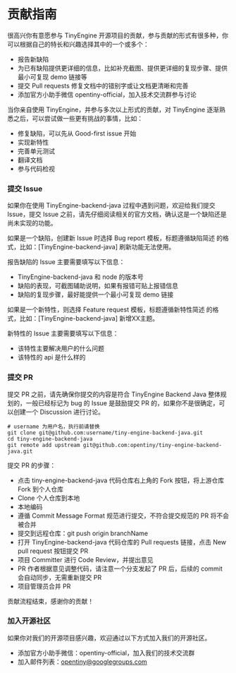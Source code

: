 # 贡献指南
很高兴你有意愿参与 TinyEngine 开源项目的贡献，参与贡献的形式有很多种，你可以根据自己的特长和兴趣选择其中的一个或多个：

* 报告新缺陷
* 为已有缺陷提供更详细的信息，比如补充截图、提供更详细的复现步骤、提供最小可复现 demo 链接等
* 提交 Pull requests 修复文档中的错别字或让文档更清晰和完善
* 添加官方小助手微信 opentiny-official，加入技术交流群参与讨论

当你亲自使用 TinyEngine，并参与多次以上形式的贡献，对 TinyEngine 逐渐熟悉之后，可以尝试做一些更有挑战的事情，比如：

* 修复缺陷，可以先从 Good-first issue 开始
* 实现新特性
* 完善单元测试
* 翻译文档
* 参与代码检视

### 提交 Issue
如果你在使用 TinyEngine-backend-java 过程中遇到问题，欢迎给我们提交 Issue，提交 Issue 之前，请先仔细阅读相关的官方文档，确认这是一个缺陷还是尚未实现的功能。

如果是一个缺陷，创建新 Issue 时选择 Bug report 模板，标题遵循缺陷简述 的格式，比如：[TinyEngine-backend-java] 刷新功能无法使用。

报告缺陷的 Issue 主要需要填写以下信息：

* TinyEngine-backend-java 和 node 的版本号
* 缺陷的表现，可截图辅助说明，如果有报错可贴上报错信息
* 缺陷的复现步骤，最好能提供一个最小可复现 demo 链接

如果是一个新特性，则选择 Feature request 模板，标题遵循新特性简述 的格式，比如：[TinyEngine-backend-java] 新增XX主题。

新特性的 Issue 主要需要填写以下信息：

* 该特性主要解决用户的什么问题
* 该特性的 api 是什么样的

### 提交 PR
提交 PR 之前，请先确保你提交的内容是符合 TinyEngine Backend Java 整体规划的，一般已经标记为 bug 的 Issue 是鼓励提交 PR 的，如果你不是很确定，可以创建一个 Discussion 进行讨论。


```
# username 为用户名，执行前请替换
git clone git@github.com:username/tiny-engine-backend-java.git
cd tiny-engine-backend-java
git remote add upstream git@github.com:opentiny/tiny-engine-backend-java.git

```

提交 PR 的步骤：

* 点击 tiny-engine-backend-java 代码仓库右上角的 Fork 按钮，将上游仓库 Fork 到个人仓库
* Clone 个人仓库到本地
* 本地编码
* 遵循 Commit Message Format 规范进行提交，不符合提交规范的 PR 将不会被合并
* 提交到远程仓库：git push origin branchName
* 打开 TinyEngine-backend-java 代码仓库的 Pull requests 链接，点击 New pull request 按钮提交 PR
* 项目 Committer 进行 Code Review，并提出意见
* PR 作者根据意见调整代码，请注意一个分支发起了 PR 后，后续的 commit 会自动同步，无需重新提交 PR
* 项目管理员合并 PR

贡献流程结束，感谢你的贡献！

### 加入开源社区
如果你对我们的开源项目感兴趣，欢迎通过以下方式加入我们的开源社区。

* 添加官方小助手微信：opentiny-official，加入我们的技术交流群
* 加入邮件列表：opentiny@googlegroups.com